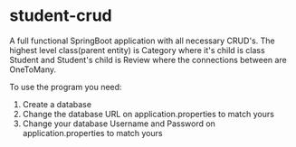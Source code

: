 # student-crud
A full functional SpringBoot application with all necessary CRUD's. The highest level class(parent entity) is Category where it's child is class Student and Student's child is Review where the connections between are OneToMany.

To use the program you need:
1. Create a database
2. Change the database URL on application.properties to match yours
3. Change your database Username and Password on application.properties to match yours
